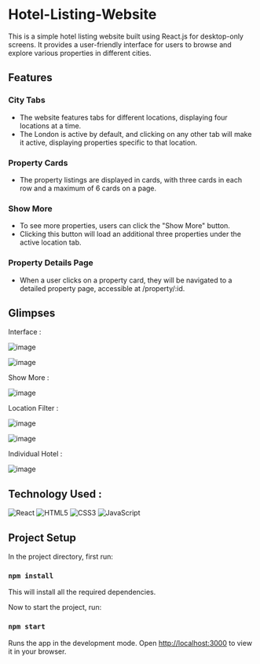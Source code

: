 # Hotel-Listing-Website
This is a simple hotel listing website built using React.js for desktop-only screens. It provides a user-friendly interface for users to browse and explore various properties in different cities. 

## Features
### City Tabs
- The website features tabs for different locations, displaying four locations at a time.
- The London is active by default, and clicking on any other tab will make it active, displaying properties specific to that location.

### Property Cards
- The property listings are displayed in cards, with three cards in each row and a maximum of 6 cards on a page.

### Show More
- To see more properties, users can click the "Show More" button.
- Clicking this button will load an additional three properties under the active location tab.

### Property Details Page
- When a user clicks on a property card, they will be navigated to a detailed property page, accessible at /property/:id.
  
  
## Glimpses
Interface : 

![image](https://github.com/kartikk1/Hotel-Listing-Website/assets/79582204/bf3d893c-b7ae-465c-99b8-2543568b310c)

![image](https://github.com/kartikk1/Hotel-Listing-Website/assets/79582204/88b6b03a-14ae-4b48-a46d-c1cdce83f40d)

Show More : 

![image](https://github.com/kartikk1/Hotel-Listing-Website/assets/79582204/fe23973a-b144-4d96-9d88-ad22249be784)

Location Filter : 

![image](https://github.com/kartikk1/Hotel-Listing-Website/assets/79582204/044907c2-02ac-43a6-862c-8a2901b46d70)

![image](https://github.com/kartikk1/Hotel-Listing-Website/assets/79582204/525ca5b3-3031-4193-9664-674d91f0a52a)

Individual Hotel :

![image](https://github.com/kartikk1/Hotel-Listing-Website/assets/79582204/adb039b8-865d-4950-8439-17de9d189c22)

## Technology Used :
![React](https://img.shields.io/badge/React-%23404d59.svg?style=for-the-badge&logo=react&logoColor=%2361DAFB) ![HTML5](https://img.shields.io/badge/html5-%23E34F26.svg?style=for-the-badge&logo=html5&logoColor=white) ![CSS3](https://img.shields.io/badge/css3-%231572B6.svg?style=for-the-badge&logo=css3&logoColor=white) ![JavaScript](https://img.shields.io/badge/javascript-%23323330.svg?style=for-the-badge&logo=javascript&logoColor=%23F7DF1E)

## Project Setup

In the project directory, first run:

### `npm install`

This will install all the required dependencies. 

Now to start the project, run:
### `npm start`
Runs the app in the development mode.
Open [http://localhost:3000](http://localhost:3000) to view it in your browser.
